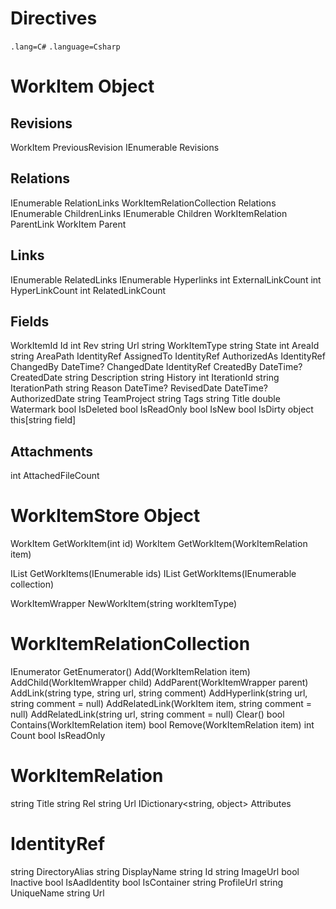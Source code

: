 # Directives

`.lang=C#`
`.language=Csharp`



# WorkItem Object

## Revisions
WorkItem PreviousRevision
IEnumerable<WorkItem> Revisions

## Relations
IEnumerable<WorkItemRelation> RelationLinks
WorkItemRelationCollection Relations
IEnumerable<WorkItemRelation> ChildrenLinks
IEnumerable<WorkItem> Children
WorkItemRelation ParentLink
WorkItem Parent

## Links
IEnumerable<WorkItemRelation> RelatedLinks
IEnumerable<WorkItemRelation> Hyperlinks
int ExternalLinkCount
int HyperLinkCount
int RelatedLinkCount

## Fields
WorkItemId<int> Id
int Rev
string Url
string WorkItemType
string State
int AreaId
string AreaPath
IdentityRef AssignedTo
IdentityRef AuthorizedAs
IdentityRef ChangedBy
DateTime? ChangedDate
IdentityRef CreatedBy
DateTime? CreatedDate
string Description
string History
int IterationId
string IterationPath
string Reason
DateTime? RevisedDate
DateTime? AuthorizedDate
string TeamProject
string Tags
string Title
double Watermark
bool IsDeleted
bool IsReadOnly
bool IsNew
bool IsDirty
object this[string field]

## Attachments
int AttachedFileCount



# WorkItemStore Object

WorkItem GetWorkItem(int id)
WorkItem GetWorkItem(WorkItemRelation item)

IList<WorkItem> GetWorkItems(IEnumerable<int> ids)
IList<WorkItem> GetWorkItems(IEnumerable<WorkItemRelation> collection)

WorkItemWrapper NewWorkItem(string workItemType)



# WorkItemRelationCollection

IEnumerator<WorkItemRelation> GetEnumerator()
Add(WorkItemRelation item)
AddChild(WorkItemWrapper child)
AddParent(WorkItemWrapper parent)
AddLink(string type, string url, string comment)
AddHyperlink(string url, string comment = null)
AddRelatedLink(WorkItem item, string comment = null)
AddRelatedLink(string url, string comment = null)
Clear()
bool Contains(WorkItemRelation item)
bool Remove(WorkItemRelation item)
int Count
bool IsReadOnly



# WorkItemRelation

string Title
string Rel
string Url
IDictionary<string, object> Attributes



# IdentityRef

string DirectoryAlias
string DisplayName
string Id
string ImageUrl
bool Inactive
bool IsAadIdentity
bool IsContainer
string ProfileUrl
string UniqueName
string Url